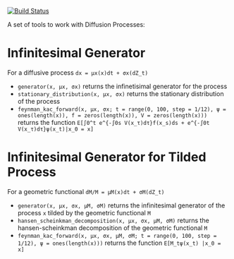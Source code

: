 [![Build Status](https://travis-ci.org/matthieugomez/ContinuousTimeMarkovOperators.jl.svg?branch=master)](https://travis-ci.org/matthieugomez/ContinuousTimeMarkovOperators.jl)

A set of tools to work with Diffusion Processes:

# Infinitesimal Generator
For a diffusive process `dx = μx(x)dt + σx(dZ_t)`
- `generator(x, μx, σx)` returns the infinetisimal generator for the process 
- `stationary_distribution(x, μx, σx)` returns the stationary distribution of the process 
- `feynman_kac_forward(x, μx, σx; t = range(0, 100, step = 1/12), ψ = ones(length(x)), f = zeros(length(x)), V = zeros(length(x)))` returns the function `E[∫0^t e^{-∫0s V(x_τ)dτ}f(x_s)ds + e^{-∫0t V(x_τ)dτ}ψ(x_t)|x_0 = x]` 

# Infinitesimal Generator for Tilded Process
For a geometric functional `dM/M = μM(x)dt + σM(dZ_t)`
- `generator(x, μx, σx, μM, σM)` returns the infinitesimal generator of the process `x` tilded by the geometric functional `M` 
- `hansen_scheinkman_decomposition(x, μx, σx, μM, σM)` returns the hansen-scheinkman decomposition of the geometric functional `M`
- `feynman_kac_forward(x, μx, σx, μM, σM; t = range(0, 100, step = 1/12), ψ = ones(length(x)))` returns the function `E[M_tψ(x_t) |x_0 = x]`
